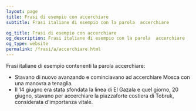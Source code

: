 ```yaml
---
layout: page
title: Frasi di esempio con accerchiare 
subtitle: Frasi italiane di esempio con la parola  accerchiare

og_title: Frasi di esempio con accerchiare 
og_description: Frasi italiane di esempio con la parola  accerchiare
og_type: website
permalink: /frasi/a/accerchiare.html
---
```


Frasi italiane di esempio contenenti la parola accerchiare:


- Stavano di nuovo avanzando e cominciavano ad accerchiare Mosca con una manovra a tenaglia.
- Il 14 giugno era stata sfondata la linea di El Gazala e quel giorno, 20 giugno, stavano per accerchiare la piazzaforte costiera di Tobruk, considerata d'importanza vitale.
